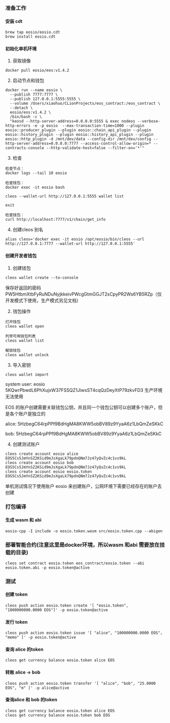 ### 准备工作

#### 安装 cdt

```
brew tap eosio/eosio.cdt
brew install eosio.cdt
```

#### 初始化单机环境

1. 获取镜像

```
docker pull eosio/eos:v1.4.2
```

2. 启动节点和钱包

```
docker run --name eosio \
  --publish 7777:7777 \
  --publish 127.0.0.1:5555:5555 \
  --volume /Users/xiaohuo/CLionProjects/eos_contract:/eos_contract \
  --detach \
  eosio/eos:v1.4.2 \
  /bin/bash -c \
  "keosd --http-server-address=0.0.0.0:5555 & exec nodeos --verbose-http-errors -e -p eosio  --max-transaction-time=1000 --plugin eosio::producer_plugin --plugin eosio::chain_api_plugin --plugin eosio::history_plugin --plugin eosio::history_api_plugin --plugin eosio::http_plugin -d /mnt/dev/data --config-dir /mnt/dev/config --http-server-address=0.0.0.0:7777 --access-control-allow-origin=* --contracts-console --http-validate-host=false --filter-on='*'"
```

3. 检查

```
检查节点：
docker logs --tail 10 eosio

检查钱包：
docker exec -it eosio bash

cleos --wallet-url http://127.0.0.1:5555 wallet list

exit

检查钱包：
curl http://localhost:7777/v1/chain/get_info

```

4. 创建cleos 别名

```
alias cleos='docker exec -it eosio /opt/eosio/bin/cleos --url http://127.0.0.1:7777 --wallet-url http://127.0.0.1:5555'
```

#### 创建开发者钱包

1. 创建钱包

```
cleos wallet create --to-console
```
保存好返回的密码 PW5HtbmXtbFyRuNDuNyjkkeivPWcgGtmGGJT2sCpyPR2Ws6YB5RZp（仅开发模式下使用，生产模式另见文档）

2. 钱包操作

```
打开钱包
cleos wallet open

列举可用钱包列表
cleos wallet list

解锁钱包
cleos wallet unlock
```

3. 导入密钥


```
cleos wallet import
```

system user: eosio 5KQwrPbwdL6PhXujxW37FSSQZ1JiwsST4cqQzDeyXtP79zkvFD3 生产环境无法使用

EOS 的账户创建需要关联钱包公钥，并且同一个钱包公钥可以创建多个账户，但是各个账户是独立的

alice: 5HzbegC64rpPPf9BdHgMA8KWW5obBV89z9YyaA6z1LbQmZeSKkC

bob: 5HzbegC64rpPPf9BdHgMA8KWW5obBV89z9YyaA6z1LbQmZeSKkC

4. 创建测试账户

```
cleos create account eosio alice EOS5Cs5JmYnSZ2KSid9mJsXgaLk79pdnQNm7Jz47yQvZc4c1vs9kL
cleos create account eosio bob EOS5Cs5JmYnSZ2KSid9mJsXgaLk79pdnQNm7Jz47yQvZc4c1vs9kL
cleos create account eosio eosio.token EOS5Cs5JmYnSZ2KSid9mJsXgaLk79pdnQNm7Jz47yQvZc4c1vs9kL
```

单机测试情况下使用账户 eosio 来创建账户，公网环境下需要已经存在的账户去创建

### 打包编译

#### 生成 wasm 和 abi

```
eosio-cpp -I include -o eosio.token.wasm src/eosio.token.cpp --abigen
```

### 部署智能合约(注意这里是docker环境，所以wasm 和abi 需要放在挂载的目录)

```
cleos set contract eosio.token eos_contract/eosio.token --abi eosio.token.abi -p eosio.token@active
```

### 测试

#### 创建 token

```
cleos push action eosio.token create '[ "eosio.token", "1000000000.0000 EOS"]' -p eosio.token@active
```

#### 发行 token

```
cleos push action eosio.token issue '[ "alice", "100000000.0000 EOS", "memo" ]' -p eosio.token@active
```

#### 查询 alice 的token

```
cleos get currency balance eosio.token alice EOS
```

#### 转账 alice -> bob

```
cleos push action eosio.token transfer '[ "alice", "bob", "25.0000 EOS", "m" ]' -p alice@active
```

#### 查询alice 和 bob 的token

```
cleos get currency balance eosio.token alice EOS
cleos get currency balance eosio.token bob EOS
```
